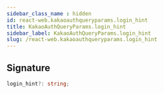 ```yaml
---
sidebar_class_name : hidden
id: react-web.kakaoauthqueryparams.login_hint
title: KakaoAuthQueryParams.login_hint
sidebar_label: KakaoAuthQueryParams.login_hint
slug: /react-web.kakaoauthqueryparams.login_hint
---
```






## Signature

```typescript
login_hint?: string;
```
